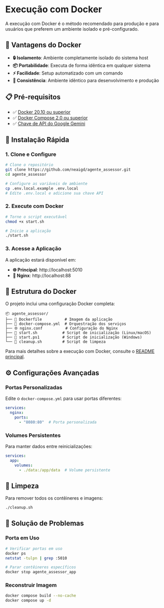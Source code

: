 # Execução com Docker

A execução com Docker é o método recomendado para produção e para usuários que preferem um ambiente isolado e pré-configurado.

## 🐳 Vantagens do Docker

- **🔒 Isolamento**: Ambiente completamente isolado do sistema host
- **📦 Portabilidade**: Executa de forma idêntica em qualquer sistema
- **⚡ Facilidade**: Setup automatizado com um comando
- **🔧 Consistência**: Ambiente idêntico para desenvolvimento e produção

## 📋 Pré-requisitos

- ✅ [Docker 20.10 ou superior](requirements.md#docker-engine)
- ✅ [Docker Compose 2.0 ou superior](requirements.md#docker-engine)
- ✅ [Chave de API do Google Gemini](requirements.md#chave-de-api-do-google-gemini)

## 🚀 Instalação Rápida

### 1. Clone e Configure

```bash
# Clone o repositório
git clone https://github.com/neaigd/agente_assessor.git
cd agente_assessor

# Configure as variáveis de ambiente
cp .env.local.example .env.local
# Edite .env.local e adicione sua chave API
```

### 2. Execute com Docker

```bash
# Torne o script executável
chmod +x start.sh

# Inicie a aplicação
./start.sh
```

### 3. Acesse a Aplicação

A aplicação estará disponível em:
- **🌐 Principal**: http://localhost:5010
- **🔧 Nginx**: http://localhost:88

## 📁 Estrutura do Docker

O projeto inclui uma configuração Docker completa:

```
📦 agente_assessor/
├── 🐳 Dockerfile          # Imagem da aplicação
├── 🔧 docker-compose.yml  # Orquestração dos serviços
├── 🌐 nginx.conf          # Configuração do Nginx
├── 🚀 start.sh           # Script de inicialização (Linux/macOS)
├── 🚀 start.ps1          # Script de inicialização (Windows)
└── 🧹 cleanup.sh         # Script de limpeza
```

Para mais detalhes sobre a execução com Docker, consulte o [README principal](../../README.md#executar-com-docker).

## ⚙️ Configurações Avançadas

### Portas Personalizadas

Edite o `docker-compose.yml` para usar portas diferentes:

```yaml
services:
  nginx:
    ports:
      - "8080:80"  # Porta personalizada
```

### Volumes Persistentes

Para manter dados entre reinicializações:

```yaml
services:
  app:
    volumes:
      - ./data:/app/data  # Volume persistente
```

## 🧹 Limpeza

Para remover todos os contêineres e imagens:

```bash
./cleanup.sh
```

## 🔧 Solução de Problemas

### Porta em Uso

```bash
# Verificar portas em uso
docker ps
netstat -tulpn | grep :5010

# Parar contêineres específicos
docker stop agente_assessor_app
```

### Reconstruir Imagem

```bash
docker compose build --no-cache
docker compose up -d
```
